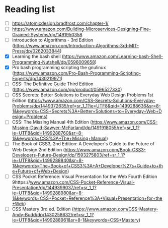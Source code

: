 # Reading list
- [ ] https://atomicdesign.bradfrost.com/chapter-1/
- [ ] https://www.amazon.com/Building-Microservices-Designing-Fine-Grained-Systems/dp/1491950358
- [ ] Introduction to Algorithms - 3rd Edition (https://www.amazon.com/Introduction-Algorithms-3rd-MIT-Press/dp/0262033844)
- [x] Learning the bash shell (https://www.amazon.com/Learning-bash-Shell-Programming-Nutshell/dp/0596009658)
- [x] Pro bash programming scripting the gnulinux (https://www.amazon.com/Pro-Bash-Programming-Scripting-Experts/dp/1430219971)
- [ ] CSS: The Definitive Guide Third Edition (https://www.amazon.com/gp/product/0596527330)
- [ ] CSS Secrets: Better Solutions to Everyday Web Design Problems 1st Edition (https://www.amazon.com/CSS-Secrets-Solutions-Everyday-Problems/dp/1449372635/ref=sr_1_1?ie=UTF8&qid=1499288636&sr=8-1&keywords=CSS+Secrets%3A+Better+Solutions+to+Everyday+Web+Design+Problems)
- [ ] CSS: The Missing Manual 4th Edition (https://www.amazon.com/CSS-Missing-David-Sawyer-McFarland/dp/1491918055/ref=sr_1_1?ie=UTF8&qid=1499288760&sr=8-1&keywords=CSS%3A+The+Missing+Manual)
- [ ] The Book of CSS3, 2nd Edition: A Developer's Guide to the Future of Web Design 2nd Edition (https://www.amazon.com/Book-CSS3-Developers-Future-Design/dp/1593275803/ref=sr_1_1?ie=UTF8&qid=1499288840&sr=8-1&keywords=The+Book+of+CSS3%3A+A+Developer%27s+Guide+to+the+Future+of+Web+Design)
- [ ] CSS Pocket Reference: Visual Presentation for the Web Fourth Edition 9https://www.amazon.com/CSS-Pocket-Reference-Visual-Presentation/dp/1449399037/ref=sr_1_1?ie=UTF8&qid=1499288980&sr=8-1&keywords=CSS+Pocket+Reference%3A+Visual+Presentation+for+the+Web)
- [ ] CSS Mastery 3rd ed. Edition (https://www.amazon.com/CSS-Mastery-Andy-Budd/dp/1430258632/ref=sr_1_1?ie=UTF8&qid=1499288961&sr=8-1&keywords=CSS+Mastery)
